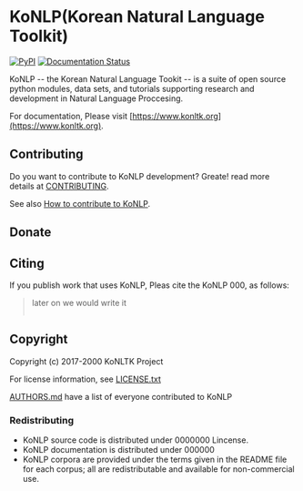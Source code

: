 # KoNLP(Korean Natural Language Toolkit)
[![PyPI](https://img.shields.io/pypi/v/konlp.svg)](https://pypi.python.org/pypi/konlp)  [![Documentation Status](https://readthedocs.org/projects/konlp/badge/?version=latest)](http://konlp.readthedocs.io/en/latest/?badge=latest)

KoNLP -- the Korean Natural Language Tookit -- is a suite of open source python 
modules, data sets, and tutorials supporting research and development in Natural
Language Proccesing. 

For documentation, Please visit [https://www.konltk.org](https://www.konltk.org).


## Contributing 

Do you want to contribute to KoNLP development? Greate! read more details
at [CONTRIBUTING]().


See also [How to contribute to KoNLP]().

## Donate 


## Citing 

If you publish work that uses KoNLP, Pleas cite the KoNLP 000, as follows:

  > later on we would write it
  > ~~~~~


## Copyright

Copyright (c) 2017-2000 KoNLTK Project 

For license information, see [LICENSE.txt](LICENSE.txt)

[AUTHORS.md](AUTHORS.md) have a list of everyone contributed to KoNLP


### Redistributing 

 - KoNLP source code is distributed under 0000000 Lincense.
 - KoNLP documentation is distributed under 000000
 - KoNLP corpora are provided under the terms given in the README file for each
   corpus; all are redistributable and available for non-commercial use. 
